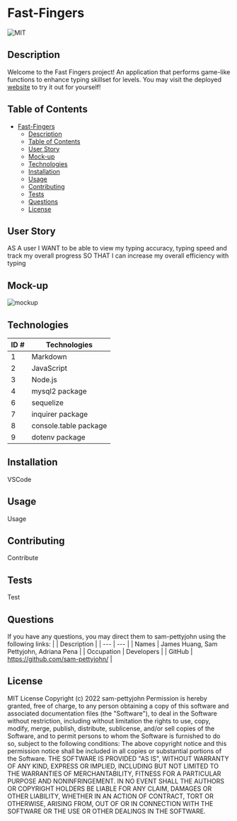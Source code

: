 # Fast-Fingers
![MIT](https://img.shields.io/badge/License-MIT-blue)

## Description
Welcome to the Fast Fingers project!
An application that performs game-like functions to enhance typing skillset for levels.
You may visit the deployed [website]() to try it out for yourself!
## Table of Contents
- [Fast-Fingers](#fast-fingers)
  - [Description](#description)
  - [Table of Contents](#table-of-contents)
  - [User Story](#user-story)
  - [Mock-up](#mock-up)
  - [Technologies](#technologies)
  - [Installation](#installation)
  - [Usage](#usage)
  - [Contributing](#contributing)
  - [Tests](#tests)
  - [Questions](#questions)
  - [License](#license)

## User Story
AS A user
I WANT to be able to view my typing accuracy, typing speed and track my overall progress 
SO THAT I can increase my overall efficiency with typing

## Mock-up
![mockup]()

## Technologies
| ID # | Technologies |
| --- | --- |
| 1 | Markdown |
| 2 | JavaScript |
| 3 | Node.js |
| 4 | mysql2 package |
| 6 | sequelize |
| 7 | inquirer package |
| 8 | console.table package |
| 9 | dotenv package |

## Installation
VSCode

## Usage
Usage

## Contributing
Contribute

## Tests
Test

## Questions
If you have any questions, you may direct them to sam-pettyjohn using the following links:
| | Description |
| --- | --- |
| Names | James Huang, Sam Pettyjohn, Adriana Pena |
| Occupation | Developers |
| GitHub | <https://github.com/sam-pettyjohn/> |

## License
MIT License
Copyright (c) 2022 sam-pettyjohn
Permission is hereby granted, free of charge, to any person obtaining a copy
of this software and associated documentation files (the "Software"), to deal
in the Software without restriction, including without limitation the rights
to use, copy, modify, merge, publish, distribute, sublicense, and/or sell
copies of the Software, and to permit persons to whom the Software is
furnished to do so, subject to the following conditions:
The above copyright notice and this permission notice shall be included in all
copies or substantial portions of the Software.
THE SOFTWARE IS PROVIDED "AS IS", WITHOUT WARRANTY OF ANY KIND, EXPRESS OR
IMPLIED, INCLUDING BUT NOT LIMITED TO THE WARRANTIES OF MERCHANTABILITY,
FITNESS FOR A PARTICULAR PURPOSE AND NONINFRINGEMENT. IN NO EVENT SHALL THE
AUTHORS OR COPYRIGHT HOLDERS BE LIABLE FOR ANY CLAIM, DAMAGES OR OTHER
LIABILITY, WHETHER IN AN ACTION OF CONTRACT, TORT OR OTHERWISE, ARISING FROM,
OUT OF OR IN CONNECTION WITH THE SOFTWARE OR THE USE OR OTHER DEALINGS IN THE
SOFTWARE.